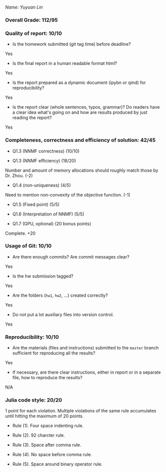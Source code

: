 *Name: Yuyuan Lin*

### Overall Grade: 112/95

### Quality of report: 10/10

-   Is the homework submitted (git tag time) before deadline? 

Yes

-   Is the final report in a human readable format html? 

Yes

-   Is the report prepared as a dynamic document (ipybn or qmd) for reproducibility?

Yes

-   Is the report clear (whole sentences, typos, grammar)? Do readers have a clear idea what's going on and how are results produced by just reading the report? 

Yes

### Completeness, correctness and efficiency of solution: 42/45

- Q1.3 (NNMF correctness) (10/10)

- Q1.3 (NNMF efficiency) (18/20)

Number and amount of memory allocations should roughly match those by Dr. Zhou. (-2)


- Q1.4 (non-uniqueness) (4/5)

Need to mention non-convexity of the objective function. (-1)

- Q1.5 (Fixed point) (5/5)

- Q1.6 (Interpretation of NNMF) (5/5)

- Q1.7 (GPU, optional) (20 bonus points)

Complete. +20
	    
### Usage of Git: 10/10

- Are there enough commits? Are commit messages clear? 

Yes
          
- Is the hw submission tagged? 

Yes

- Are the folders (`hw1`, `hw2`, ...) created correctly? 

Yes
  
- Do not put a lot auxiliary files into version control. 

Yes

### Reproducibility: 10/10

- Are the materials (files and instructions) submitted to the `master` branch sufficient for reproducing all the results? 

Yes

- If necessary, are there clear instructions, either in report or in a separate file, how to reproduce the results?

N/A

### Julia code style: 20/20

1 point for each violation. Multiple violations of the same rule accumulates until hitting the maximum of 20 points.

- Rule (1). Four space indenting rule. 

- Rule (2). 92 charcter rule.

- Rule (3). Space after comma rule.

- Rule (4). No space before comma rule.

- Rule (5). Space around binary operator rule.
